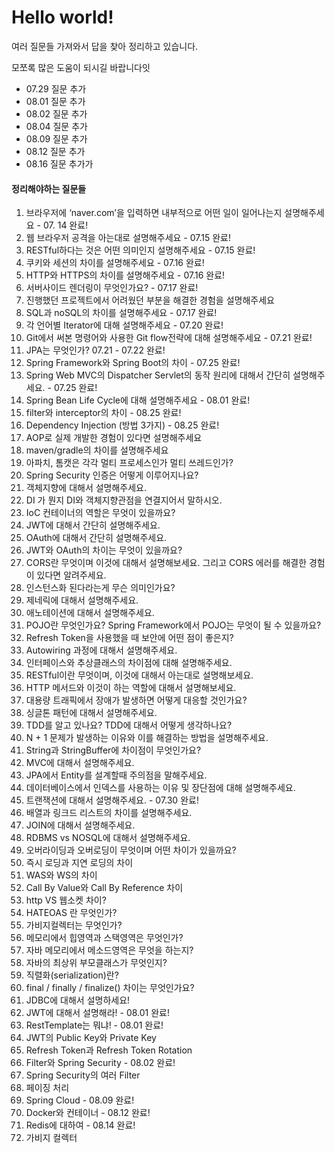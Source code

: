 # Hello world!
여러 질문들 가져와서 답을 찾아 정리하고 있습니다.

모쪼록 많은 도움이 되시길 바랍니다잇
- 07.29 질문 추가
- 08.01 질문 추가
- 08.02 질문 추가
- 08.04 질문 추가
- 08.09 질문 추가
- 08.12 질문 추가
- 08.16 질문 추가가
#### 정리해야하는 질문들
1. 브라우저에 ‘naver.com’을 입력하면 내부적으로 어떤 일이 일어나는지 설명해주세요 - 07. 14 완료!
2. 웹 브라우저 공격을 아는대로 설명해주세요 - 07.15 완료!
3. RESTful하다는 것은 어떤 의미인지 설명해주세요 - 07.15 완료!
4. 쿠키와 세션의 차이를 설명해주세요 - 07.16 완료!
5. HTTP와 HTTPS의 차이를 설명해주세요 - 07.16 완료!
6. 서버사이드 렌더링이 무엇인가요? - 07.17 완료!
7. 진행했던 프로젝트에서 어려웠던 부분을 해결한 경험을 설명해주세요
8. SQL과 noSQL의 차이를 설명해주세요 - 07.17 완료!
9. 각 언어별 Iterator에 대해 설명해주세요 - 07.20 완료!
10. Git에서 써본 명령어와 사용한 Git flow전략에 대해 설명해주세요 - 07.21 완료!
11. JPA는 무엇인가? 07.21 - 07.22 완료!
12. Spring Framework와 Spring Boot의 차이 - 07.25 완료!
13. Spring Web MVC의 Dispatcher Servlet의 동작 원리에 대해서 간단히 설명해주세요. - 07.25 완료!
14. Spring Bean Life Cycle에 대해 설명해주세요 - 08.01 완료!
15. filter와 interceptor의 차이 - 08.25 완료!
16. Dependency Injection (방법 3가지) - 08.25 완료!
17. AOP로 실제 개발한 경험이 있다면 설명해주세요
18. maven/gradle의 차이를 설명해주세요
19. 아파치, 톰캣은 각각 멀티 프로세스인가 멀티 쓰레드인가?
20. Spring Security 인증은 어떻게 이루어지나요?
21. 객체지향에 대해서 설명해주세요.
22. DI 가 뭔지 DI와 객체지향관점을 연결지어서 말하시오.
23. IoC 컨테이너의 역할은 무엇이 있을까요?
24. JWT에 대해서 간단히 설명해주세요.
25. OAuth에 대해서 간단히 설명해주세요.
26. JWT와 OAuth의 차이는 무엇이 있을까요?
27. CORS란 무엇이며 이것에 대해서 설명해보세요. 그리고 CORS 에러를 해결한 경험이 있다면 알려주세요.
28. 인스턴스화 된다라는게 무슨 의미인가요?
29. 제네릭에 대해서 설명해주세요.
30. 애노테이션에 대해서 설명해주세요.
31. POJO란 무엇인가요? Spring Framework에서 POJO는 무엇이 될 수 있을까요?
32. Refresh Token을 사용했을 때 보안에 어떤 점이 좋은지?
33. Autowiring 과정에 대해서 설명해주세요.
34. 인터페이스와 추상클래스의 차이점에 대해 설명해주세요.
35. RESTful이란 무엇이며, 이것에 대해서 아는대로 설명해보세요.
36. HTTP 메서드와 이것이 하는 역할에 대해서 설명해보세요.
37. 대용량 트래픽에서 장애가 발생하면 어떻게 대응할 것인가요?
38. 싱글톤 패턴에 대해서 설명해주세요.
39. TDD를 알고 있나요? TDD에 대해서 어떻게 생각하나요?
40. N + 1 문제가 발생하는 이유와 이를 해결하는 방법을 설명해주세요.
41. String과 StringBuffer에 차이점이 무엇인가요?
42. MVC에 대해서 설명해주세요.
43. JPA에서 Entity를 설계할때 주의점을 말해주세요.
44. 데이터베이스에서 인덱스를 사용하는 이유 및 장단점에 대해 설명해주세요.
45. 트랜잭션에 대해서 설명해주세요. - 07.30 완료!
46. 배열과 링크드 리스트의 차이를 설명해주세요.
47. JOIN에 대해서 설명해주세요.
48. RDBMS vs NOSQL에 대해서 설명해주세요.
49. 오버라이딩과 오버로딩이 무엇이며 어떤 차이가 있을까요?
50. 즉시 로딩과 지연 로딩의 차이
51. WAS와 WS의 차이
52. Call By Value와 Call By Reference 차이
53. http VS 웹소켓 차이?
54. HATEOAS 란 무엇인가?
55. 가비지컬렉터는 무엇인가?
56. 메모리에서 힙영역과 스택영역은 무엇인가?
57. 자바 메모리에서 메소드영역은 무엇을 하는지?
58. 자바의 최상위 부모클래스가 무엇인지?
59. 직렬화(serialization)란?
60. final / finally / finalize() 차이는 무엇인가요?
61. JDBC에 대해서 설명하세요!
62. JWT에 대해서 설명해라! - 08.01 완료!
63. RestTemplate는 뭐냐! - 08.01 완료!
64. JWT의 Public Key와 Private Key
65. Refresh Token과 Refresh Token Rotation
66. Filter와 Spring Security - 08.02 완료!
67. Spring Security의 여러 Filter
68. 페이징 처리
69. Spring Cloud - 08.09 완료!
70. Docker와 컨테이너 - 08.12 완료!
71. Redis에 대하여 - 08.14 완료!
72. 가비지 컬렉터
